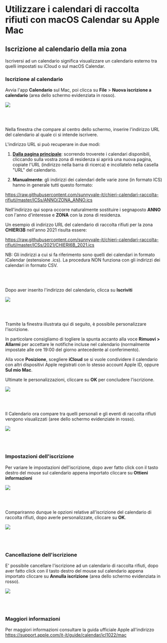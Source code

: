 # Utilizzare i calendari di raccolta rifiuti con macOS Calendar su Apple Mac

## Iscrizione al calendario della mia zona

Iscriversi ad un calendario significa visualizzare un calendario esterno tra quelli impostati su iCloud o sul macOS Calendar.

### Iscrizione al calendario

Avvia l'app **Calendario** sul Mac, poi clicca su **File** > **Nuova iscrizione a calendario** (area dello schermo evidenziata in rosso).

<kbd>
  <img src="img/0.png">
</kbd>

<br/><br/>

Nella finestra che compare al centro dello schermo, inserire l'indirizzo URL del calendario al quale ci si intende iscrivere. 

L'indirizzo URL si può recuperare in due modi: 

1. [**Dalla pagina principale**](https://github.com/sunnyvale-it/chieri-calendari-raccolta-rifiuti): scorrendo troverete i calendari disponibili, cliccando sulla vostra zona di residenza si aprirà una nuova pagina, copiate l'URL (indirizzo nella barra di ricerca) e incollatelo nella casella "URL" del calendario.

2. **Manualmente**: gli indirizzi dei calendari delle varie zone (in formato ICS) hanno in generale tutti questo formato:

https://raw.githubusercontent.com/sunnyvale-it/chieri-calendari-raccolta-rifiuti/master/ICSs/ANNO/ZONA_ANNO.ics

Nell'indirizzo qui sopra occorre naturalmente sostituire i segnaposto **ANNO** con l'anno d'interesse e **ZONA** con la zona di residenza.

Un esempio di indirizzo URL del calendario di raccolta rifiuti per la zona **CHIERI3B** nell'anno 2021 risulta essere:

https://raw.githubusercontent.com/sunnyvale-it/chieri-calendari-raccolta-rifiuti/master/ICSs/2021/CHIERI6B_2021.ics

NB: Gli indirizzi a cui si fa riferimento sono quelli dei calendari in formato iCalendar (estensione .ics). La procedura NON funziona con gli indirizzi dei calendari in formato CSV.

<br/><br/>

Dopo aver inserito l'indirizzo del calendario, clicca su **Iscriviti**

<kbd>
  <img src="img/1.png">
</kbd>

<br/><br/>

Tramite la finestra illustrata qui di seguito, è possibile personalizzare l'iscrizione. 

In particolare consigliamo di togliere la spunta accanto alla voce **Rimuovi > Allarmi** per accettare le notifiche incluse nel calendario (normalmente impostate alle ore 19:00 del giorno antecedente al conferimento).

Alla voce **Posizione**, scegliere **iCloud** se si vuole condividere il calendario con altri dispositivi Apple registrati con lo stesso account Apple ID, oppure **Sul mio Mac**.

Ultimate le personalizzazioni, cliccare su **OK** per concludere l'iscrizione.

<kbd>
  <img src="img/2.png">
</kbd>

<br/><br/>

Il Calendario ora compare tra quelli personali e gli eventi di raccolta rifiuti vengono visualizzati (aree dello schermo evidenziate in rosso).

<kbd>
  <img src="img/3.png">
</kbd>

<br/><br/>


### Impostazioni dell'iscrizione

Per variare le impostazioni dell'iscrizione, dopo aver fatto click con il tasto destro del mouse sul calendario appena importato cliccare su **Ottieni informazioni**

<kbd>
  <img src="img/4.jpg">
</kbd>

<br/><br/>

Compariranno dunque le opzioni relative all'iscrizione del calendario di raccolta rifiuti, dopo averle personalizzate, cliccare su **OK**.

<kbd>
  <img src="img/2.png">
</kbd>

<br/><br/>


### Cancellazione dell'iscrizione

E' possibile cancellare l'iscrizione ad un calendario di raccolta rifiuti, dopo aver fatto click con il tasto destro del mouse sul calendario appena importato cliccare su **Annulla iscrizione** (area dello schermo evidenziata in rosso).

<kbd>
  <img src="img/5.jpg">
</kbd>

<br/><br/>


### Maggiori informazioni

Per maggiori informazioni consultare la guida ufficiale Apple all'indirizzo https://support.apple.com/it-it/guide/calendar/icl1022/mac